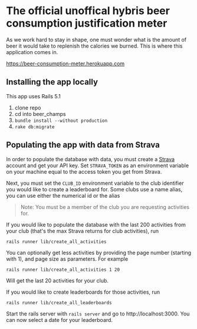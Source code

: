 # The official unoffical hybris beer consumption justification meter

As we work hard to stay in shape, one must wonder what is the amount of beer it would take to replenish the calories we burned.
This is where this application comes in.

https://beer-consumption-meter.herokuapp.com

## Installing the app locally
This app uses Rails 5.1

1. clone repo
2. cd into beer_champs
3. `bundle install --without production`
4. `rake db:migrate`

## Populating the app with data from Strava
In order to populate the database with data, you must create a [Strava](https://www.strava.com/) account and get your API key.
Set `STRAVA_TOKEN` as an environment variable on your machine equal to the access token you get from Strava.

Next, you must set the `CLUB_ID` environment variable to the club identifier you would like to create a leaderboard for. Some 
clubs use a name alias, you can use either the numerical id or the alias 
> Note: You must be a member of the club you are requesting activities for.

If you would like to populate the database with the last 200 activities from your club (that's the max Strava returns for club
activities), run
```
rails runner lib/create_all_activities
```
You can optionally get less activities by providing the page number (starting with 1), and page size as parameters. For example
```
rails runner lib/create_all_activities 1 20
```
Will get the last 20 activities for your club.


If you would like to create leaderboards for those activities, run
```
rails runner lib/create_all_leaderboards
```

Start the rails server with `rails server` and go to http://localhost:3000. You can now select a date for your leaderboard.
